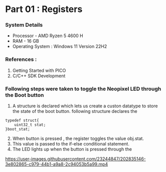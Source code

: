 # Part 01 : Registers

### System Details
- Processor - AMD Ryzen 5 4600 H
- RAM - 16 GB
- Operating System : Windows 11 Version 22H2

### References : 
1) Getting Started with PICO 
2) C/C++ SDK Development

### Following steps were taken to toggle the Neopixel LED through the Boot button
1) A structure is declared which lets us create a custon datatype to store the state of the boot button. following structure declares the 
```
typedef struct{
    uint32_t stat;
}boot_stat;
```
2) When button is pressed , the register toggles the value obj.stat. 
3) This value is passed to the if-else conditional statement.
4) The LED lights up when the button is pressed through the 


https://user-images.githubusercontent.com/23244847/202835146-3e802865-c979-44b1-a9a8-2c94053b5a99.mp4

